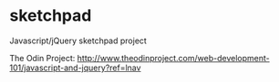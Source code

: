 # sketchpad
Javascript/jQuery sketchpad project

The Odin Project: http://www.theodinproject.com/web-development-101/javascript-and-jquery?ref=lnav
